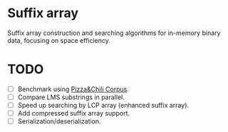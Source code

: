 Suffix array
============

Suffix array construction and searching algorithms for in-memory binary
data, focusing on space efficiency.

TODO
=====
* [ ] Benchmark using [Pizza&Chili Corpus](http://pizzachili.dcc.uchile.cl).
* [ ] Compare LMS substrings in parallel.
* [ ] Speed up searching by LCP array (enhanced suffix array).
* [ ] Add compressed suffix array support.
* [ ] Serialization/deserialization.
